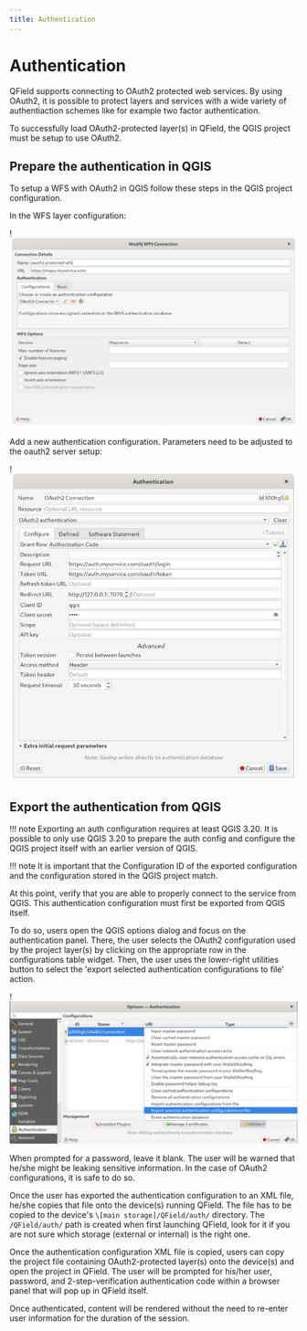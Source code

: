 ```yaml
---
title: Authentication
---
```


# Authentication

QField supports connecting to OAuth2 protected web services. By using
OAuth2, it is possible to protect layers and services with a wide
variety of authentiaction schemes like for example two factor
authentication.

To successfully load OAuth2-protected layer(s) in QField, the QGIS
project must be setup to use OAuth2.

## Prepare the authentication in QGIS

To setup a WFS with OAuth2 in QGIS follow these steps in the QGIS
project configuration.

In the WFS layer configuration:

!![widgets](../assets/images/oauth2_setup_wfs.png)

Add a new authentication configuration. Parameters need to be adjusted
to the oauth2 server setup:

!![widgets](../assets/images/oauth2_setup_auth.png)

## Export the authentication from QGIS

!!! note
    Exporting an auth configuration requires at least QGIS 3.20. It is
    possible to only use QGIS 3.20 to prepare the auth config and configure
    the QGIS project itself with an earlier version of QGIS.

!!! note
    It is important that the Configuration ID of the exported configuration
    and the configuration stored in the QGIS project match.

At this point, verify that you are able to properly connect to the
service from QGIS. This authentication configuration must first be
exported from QGIS itself.

To do so, users open the QGIS options dialog and focus on the
authentication panel. There, the user selects the OAuth2 configuration
used by the project layer(s) by clicking on the appropriate row in the
configurations table widget. Then, the user uses the lower-right
utilities button to select the 'export selected authentication
configurations to file' action.

!![widgets](../assets/images/oauth2_export_config.png)

When prompted for a password, leave it blank. The user will be warned
that he/she might be leaking sensitive information. In the case of
OAuth2 configurations, it is safe to do so.

Once the user has exported the authentication configuration to an XML
file, he/she copies that file onto the device(s) running QField. The
file has to be copied to the device's `\[main storage]/QField/auth/`
directory. The `/QField/auth/` path is created when first
launching QField, look for it if you are not sure which storage
(external or internal) is the right one.

Once the authentication configuration XML file is copied, users can copy
the project file containing OAuth2-protected layer(s) onto the device(s)
and open the project in QField. The user will be prompted for his/her
user, password, and 2-step-verification authentication code within a
browser panel that will pop up in QField itself.

Once authenticated, content will be rendered without the need to
re-enter user information for the duration of the session.
